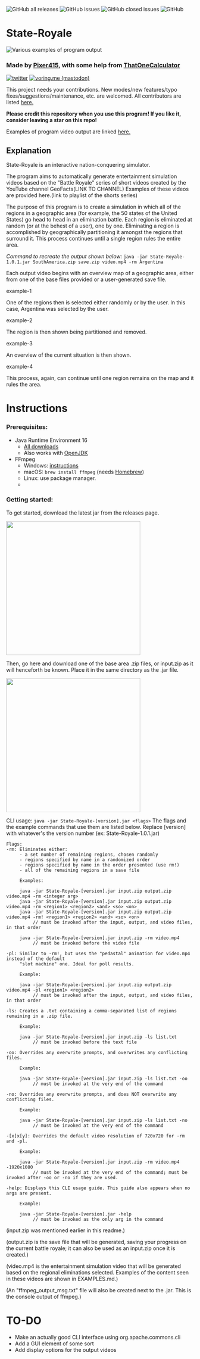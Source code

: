 ![GitHub all releases](https://img.shields.io/github/downloads/pixer415/State-Royale/total?color=blue&style=plastic) ![GitHub issues](https://img.shields.io/github/issues/pixer415/State-Royale?color=red&style=plastic) ![GitHub closed issues](https://img.shields.io/github/issues-closed-raw/pixer415/State-Royale?style=plastic) ![GitHub](https://img.shields.io/github/license/pixer415/State-Royale?color=yellow&style=plastic)

# State-Royale

![Various examples of program output](https://cdn.discordapp.com/attachments/926256179276034080/926260495256793138/topexamples.png)

<h3 align="left">Made by <a href="https://twitter.com/pixer415">Pixer415</a>, with some help from <a href="https://t1c.dev">ThatOneCalculator</a></h3>
<a href="https://twitter.com/pixer415" target="blank"><img src="https://shields.io/badge/follow-@pixer415-1DA1F2?logo=twitter&style=for-the-badge" alt="twitter"/></a>
<a href="https://voring.me/@thatonecalculator" target="blank"><img src="https://shields.io/badge/follow-@thatonecalculator-3088D4?logo=mastodon&style=for-the-badge" alt="voring.me (mastodon)"/></a>

This project needs your contributions. New modes/new features/typo fixes/suggestions/maintenance, etc. are welcomed. 
All contributors are listed [here.](https://github.com/pixer415/State-Royale/graphs/contributors)

<b>Please credit this repository when you use this program! If you like it, consider leaving a star on this repo!</b>

Examples of program video output are linked [here.](https://github.com/pixer415/State-Royale/blob/main/EXAMPLES.md)

## Explanation

State-Royale is an interactive nation-conquering simulator.

The program aims to automatically generate entertainment simulation videos 
based on the "Battle Royale" series of short videos created by the YouTube channel GeoFacts(LINK TO CHANNEL)
Examples of these videos are provided here.(link to playlist of the shorts series)

The purpose of this program is to create a simulation in which all of the regions in a geographic area (for example, the 50 states of the United States)
go head to head in an elimination battle. Each region is eliminated at random (or at the behest of a user), one by one. 
Eliminating a region is accomplished by geographically partitioning it amongst the regions that surround it. 
This process continues until a single region rules the entire area.

<i>Command to recreate the output shown below:</i> `java -jar State-Royale-1.0.1.jar SouthAmerica.zip save.zip video.mp4 -rm Argentina`

Each output video begins with an overview map of a geographic area, either from one of the base files provided or a user-generated save file.

example-1

One of the regions then is selected either randomly or by the user. In this case, Argentina was selected by the user.

example-2

The region is then shown being partitioned and removed.

example-3

An overview of the current situation is then shown.

example-4

This process, again, can continue until one region remains on the map and it rules the area.

# Instructions

### Prerequisites:
- Java Runtime Environment 16
    - [All downloads](https://www.oracle.com/java/technologies/javase-jdk16-downloads.html)
    - Also works with [OpenJDK](https://adoptopenjdk.net/releases.html?variant=openjdk16&jvmVariant=hotspot)
- FFmpeg
    - Windows: [instructions](docs/ffmpeg.md)
    - macOS: `brew install ffmpeg` (needs [Homebrew](https://brew.sh/))
    - Linux: use package manager.
    - 
### Getting started:
To get started, download the latest jar from the releases page.

<img src="https://user-images.githubusercontent.com/85858954/147833464-6fb0b3f6-53fc-41f3-bb55-ad76abe2da4e.png" height="360" />

Then, go here and download one of the base area .zip files, or input.zip as it will henceforth be known. Place it in the same directory as the .jar file.
                                                                                                                            
<img src="https://user-images.githubusercontent.com/85858954/147832236-22066a37-6454-4a23-a68d-28c317b35551.png" height="360" />

CLI usage:
`java -jar State-Royale-[version].jar <flags>` The flags and the example commands that use them are listed below. Replace [version] with whatever's the version number (ex: State-Royale-1.0.1.jar)

```
Flags:
-rm: Eliminates either: 
     - a set number of remaining regions, chosen randomly
     - regions specified by name in a randomized order 
     - regions specified by name in the order presented (use rm!)
     - all of the remaining regions in a save file

     Examples:

     java -jar State-Royale-[version].jar input.zip output.zip video.mp4 -rm <integer arg>
     java -jar State-Royale-[version].jar input.zip output.zip video.mp4 -rm <region1> <region2> <and> <so> <on>
     java -jar State-Royale-[version].jar input.zip output.zip video.mp4 -rm! <region1> <region2> <and> <so> <on>
          // must be invoked after the input, output, and video files, in that order

     java -jar State-Royale-[version].jar input.zip -rm video.mp4 
          // must be invoked before the video file

-pl: Similar to -rm!, but uses the "pedastal" animation for video.mp4 instead of the default 
     "slot machine" one. Ideal for poll results. 

     Example:

     java -jar State-Royale-[version].jar input.zip output.zip video.mp4 -pl <region1> <region2>
          // must be invoked after the input, output, and video files, in that order

-ls: Creates a .txt containing a comma-separated list of regions remaining in a .zip file. 

     Example:

     java -jar State-Royale-[version].jar input.zip -ls list.txt
          // must be invoked before the text file

-oo: Overrides any overwrite prompts, and overwrites any conflicting files. 

     Example:

     java -jar State-Royale-[version].jar input.zip -ls list.txt -oo
          // must be invoked at the very end of the command

-no: Overrides any overwrite prompts, and does NOT overwrite any conflicting files. 

     Example:

     java -jar State-Royale-[version].jar input.zip -ls list.txt -no 
          // must be invoked at the very end of the command

-[x]x[y]: Overrides the default video resolution of 720x720 for -rm and -pl. 

     Example:

     java -jar State-Royale-[version].jar input.zip -rm video.mp4 -1920x1080
          // must be invoked at the very end of the command; must be invoked after -oo or -no if they are used.

-help: Displays this CLI usage guide. This guide also appears when no args are present. 
 
     Example:

     java -jar State-Royale-[version].jar -help
          // must be invoked as the only arg in the command
```
(input.zip was mentioned earlier in this readme.)

(output.zip is the save file that will be generated, saving your progress on the current battle royale; it can also be used as an input.zip once it is created.)

(video.mp4 is the entertainment simulation video that will be generated based on the regional eliminations selected. Examples of the content seen in these videos are shown in EXAMPLES.md.)

(An "ffmpeg_output_msg.txt" file will also be created next to the .jar. This is the console output of ffmpeg.)

# TO-DO
- Make an actually good CLI interface using org.apache.commons.cli
- Add a GUI element of some sort
- Add display options for the output videos
